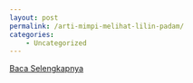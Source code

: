 ```yaml
---
layout: post
permalink: /arti-mimpi-melihat-lilin-padam/
categories:
    - Uncategorized
---
```


[Baca Selengkapnya](/02)
